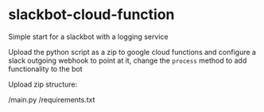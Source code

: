 # slackbot-cloud-function
Simple start for a slackbot with a logging service

Upload the python script as a zip to google cloud functions and configure a slack outgoing webhook to point at it, change the `process` method to add functionality to the bot

Upload zip structure:  

/main.py
/requirements.txt

